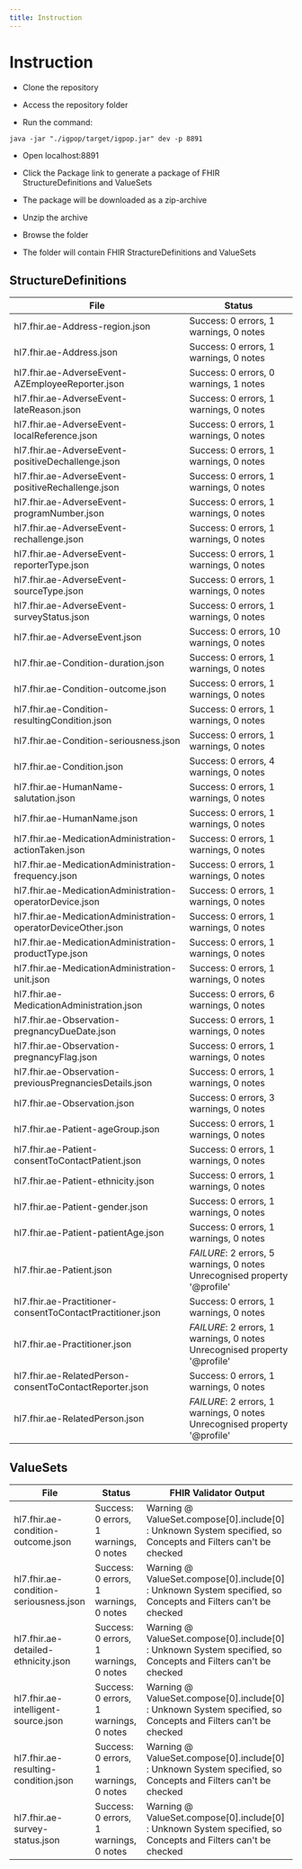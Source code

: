 ```yaml
---
title: Instruction
---
```


# Instruction

- Clone the repository

- Access the repository folder

- Run the command:

```
java -jar "./igpop/target/igpop.jar" dev -p 8891
```

- Open localhost:8891

- Click the Package link to generate a package of FHIR StructureDefinitions and ValueSets

- The package will be downloaded as a zip-archive

- Unzip the archive

- Browse the folder

- The folder will contain FHIR StractureDefinitions and ValueSets

## StructureDefinitions

**File**|**Status**
-----|-----
hl7.fhir.ae-Address-region.json| Success: 0 errors, 1 warnings, 0 notes
hl7.fhir.ae-Address.json| Success: 0 errors, 1 warnings, 0 notes
hl7.fhir.ae-AdverseEvent-AZEmployeeReporter.json| Success: 0 errors, 0 warnings, 1 notes
hl7.fhir.ae-AdverseEvent-lateReason.json| Success: 0 errors, 1 warnings, 0 notes
hl7.fhir.ae-AdverseEvent-localReference.json| Success: 0 errors, 1 warnings, 0 notes
hl7.fhir.ae-AdverseEvent-positiveDechallenge.json| Success: 0 errors, 1 warnings, 0 notes
hl7.fhir.ae-AdverseEvent-positiveRechallenge.json| Success: 0 errors, 1 warnings, 0 notes
hl7.fhir.ae-AdverseEvent-programNumber.json| Success: 0 errors, 1 warnings, 0 notes
hl7.fhir.ae-AdverseEvent-rechallenge.json| Success: 0 errors, 1 warnings, 0 notes
hl7.fhir.ae-AdverseEvent-reporterType.json| Success: 0 errors, 1 warnings, 0 notes
hl7.fhir.ae-AdverseEvent-sourceType.json| Success: 0 errors, 1 warnings, 0 notes
hl7.fhir.ae-AdverseEvent-surveyStatus.json| Success: 0 errors, 1 warnings, 0 notes
hl7.fhir.ae-AdverseEvent.json| Success: 0 errors, 10 warnings, 0 notes
hl7.fhir.ae-Condition-duration.json| Success: 0 errors, 1 warnings, 0 notes
hl7.fhir.ae-Condition-outcome.json| Success: 0 errors, 1 warnings, 0 notes
hl7.fhir.ae-Condition-resultingCondition.json| Success: 0 errors, 1 warnings, 0 notes
hl7.fhir.ae-Condition-seriousness.json| Success: 0 errors, 1 warnings, 0 notes
hl7.fhir.ae-Condition.json| Success: 0 errors, 4 warnings, 0 notes
hl7.fhir.ae-HumanName-salutation.json| Success: 0 errors, 1 warnings, 0 notes
hl7.fhir.ae-HumanName.json| Success: 0 errors, 1 warnings, 0 notes
hl7.fhir.ae-MedicationAdministration-actionTaken.json| Success: 0 errors, 1 warnings, 0 notes
hl7.fhir.ae-MedicationAdministration-frequency.json| Success: 0 errors, 1 warnings, 0 notes
hl7.fhir.ae-MedicationAdministration-operatorDevice.json| Success: 0 errors, 1 warnings, 0 notes
hl7.fhir.ae-MedicationAdministration-operatorDeviceOther.json| Success: 0 errors, 1 warnings, 0 notes
hl7.fhir.ae-MedicationAdministration-productType.json| Success: 0 errors, 1 warnings, 0 notes
hl7.fhir.ae-MedicationAdministration-unit.json| Success: 0 errors, 1 warnings, 0 notes
hl7.fhir.ae-MedicationAdministration.json| Success: 0 errors, 6 warnings, 0 notes
 hl7.fhir.ae-Observation-pregnancyDueDate.json| Success: 0 errors, 1 warnings, 0 notes
hl7.fhir.ae-Observation-pregnancyFlag.json| Success: 0 errors, 1 warnings, 0 notes
hl7.fhir.ae-Observation-previousPregnanciesDetails.json| Success: 0 errors, 1 warnings, 0 notes
hl7.fhir.ae-Observation.json| Success: 0 errors, 3 warnings, 0 notes
 hl7.fhir.ae-Patient-ageGroup.json| Success: 0 errors, 1 warnings, 0 notes
hl7.fhir.ae-Patient-consentToContactPatient.json| Success: 0 errors, 1 warnings, 0 notes
hl7.fhir.ae-Patient-ethnicity.json| Success: 0 errors, 1 warnings, 0 notes
hl7.fhir.ae-Patient-gender.json| Success: 0 errors, 1 warnings, 0 notes
hl7.fhir.ae-Patient-patientAge.json| Success: 0 errors, 1 warnings, 0 notes
hl7.fhir.ae-Patient.json| *FAILURE*: 2 errors, 5 warnings, 0 notes   Unrecognised property '@profile'  
hl7.fhir.ae-Practitioner-consentToContactPractitioner.json| Success: 0 errors, 1 warnings, 0 notes
hl7.fhir.ae-Practitioner.json| *FAILURE*: 2 errors, 1 warnings, 0 notes   Unrecognised property '@profile' 
hl7.fhir.ae-RelatedPerson-consentToContactReporter.json| Success: 0 errors, 1 warnings, 0 notes
hl7.fhir.ae-RelatedPerson.json| *FAILURE*: 2 errors, 1 warnings, 0 notes   Unrecognised property '@profile'


## ValueSets


**File**|**Status**|**FHIR Validator Output**
-----|-----|-----
hl7.fhir.ae-condition-outcome.json|Success: 0 errors, 1 warnings, 0 notes|Warning @ ValueSet.compose[0].include[0] : Unknown System specified, so Concepts and Filters can't be checked
hl7.fhir.ae-condition-seriousness.json|Success: 0 errors, 1 warnings, 0 notes|Warning @ ValueSet.compose[0].include[0] : Unknown System specified, so Concepts and Filters can't be checked
hl7.fhir.ae-detailed-ethnicity.json|Success: 0 errors, 1 warnings, 0 notes|Warning @ ValueSet.compose[0].include[0] : Unknown System specified, so Concepts and Filters can't be checked
hl7.fhir.ae-intelligent-source.json|Success: 0 errors, 1 warnings, 0 notes|Warning @ ValueSet.compose[0].include[0] : Unknown System specified, so Concepts and Filters can't be checked
hl7.fhir.ae-resulting-condition.json|Success: 0 errors, 1 warnings, 0 notes|Warning @ ValueSet.compose[0].include[0] : Unknown System specified, so Concepts and Filters can't be checked
hl7.fhir.ae-survey-status.json|Success: 0 errors, 1 warnings, 0 notes|Warning @ ValueSet.compose[0].include[0] : Unknown System specified, so Concepts and Filters can't be checked
